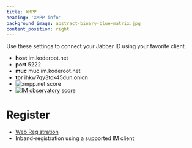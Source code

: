 ```yaml
---
title: XMPP
heading: 'XMPP info'
background_image: abstract-binary-blue-matrix.jpg
content_position: right
---
```


Use these settings to connect your Jabber ID using your favorite client.

+ **host** im.koderoot.net
+ **port** 5222
+ **muc** muc.im.koderoot.net
+ **tor** ihkw7qy3tok45dun.onion
+ <img src='https://media.koderoot.net/images/badge_jabber_at.svg' alt='xmpp.net score' />
+ <a href='https://check.messaging.one/result.php?domain=im.koderoot.net&amp;type=server'>
  <img src='https://check.messaging.one/badge.php?domain=im.koderoot.net' alt='IM observatory score' /></a>

# Register
+ [Web Registration](https://im.koderoot.net/xmpp_register)
+ Inband-registration using a supported IM client

